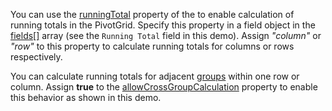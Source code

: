 You can use the [runningTotal](/Documentation/ApiReference/Data_Layer/PivotGridDataSource/Configuration/fields/#runningTotal) property of the to enable calculation of running totals in the PivotGrid. Specify this property in a field object in the [fields[]](/Documentation/ApiReference/Data_Layer/PivotGridDataSource/Configuration/fields/) array (see the `Running Total` field in this demo). Assign *"column"* or *"row"* to this property to calculate running totals for columns or rows respectively.

You can calculate running totals for adjacent [groups](/Documentation/ApiReference/Data_Layer/PivotGridDataSource/Configuration/fields/#groupName) within one row or column. Assign **true** to the [allowCrossGroupCalculation](/Documentation/ApiReference/Data_Layer/PivotGridDataSource/Configuration/fields/#allowCrossGroupCalculation) property to enable this behavior as shown in this demo.